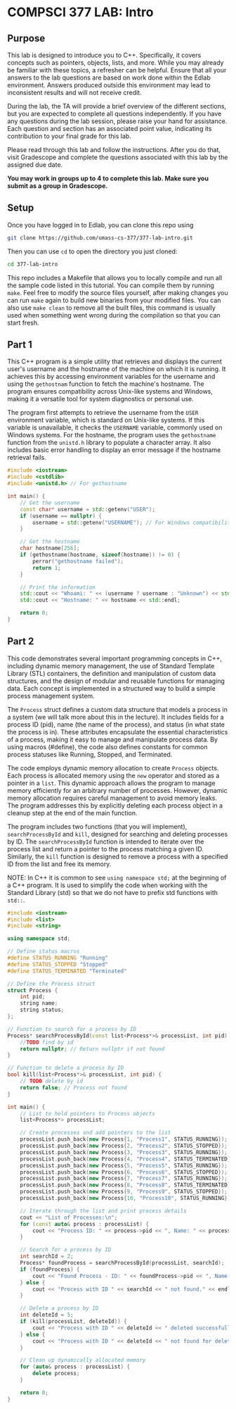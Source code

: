 # COMPSCI 377 LAB: Intro

## Purpose

This lab is designed to introduce you to C++. Specifically, it covers concepts such as pointers, objects, lists, and more. While you may already be familiar with these topics, a refresher can be helpful. Ensure that all your answers to the lab questions are based on work done within the Edlab environment. Answers produced outside this environment may lead to inconsistent results and will not receive credit.

During the lab, the TA will provide a brief overview of the different sections, but you are expected to complete all questions independently. If you have any questions during the lab session, please raise your hand for assistance. Each question and section has an associated point value, indicating its contribution to your final grade for this lab.

Please read through this lab and follow the instructions. After you do that, visit Gradescope and complete the questions associated with this lab by the assigned due date.

**You may work in groups up to 4 to complete this lab. Make sure you submit as a group in Gradescope.**

## Setup

Once you have logged in to Edlab, you can clone this repo using

```bash
git clone https://github.com/umass-cs-377/377-lab-intro.git
```

Then you can use `cd` to open the directory you just cloned:

```bash
cd 377-lab-intro
```

This repo includes a Makefile that allows you to locally compile and run all the sample code listed in this tutorial. You can compile them by running `make`. Feel free to modify the source files yourself, after making changes you can run `make` again to build new binaries from your modified files. You can also use `make clean` to remove all the built files, this command is usually used when something went wrong during the compilation so that you can start fresh.


## Part 1 
This C++ program is a simple utility that retrieves and displays the current user's username and the hostname of the machine on which it is running. It achieves this by accessing environment variables for the username and using the `gethostnam` function to fetch the machine's hostname. The program ensures compatibility across Unix-like systems and Windows, making it a versatile tool for system diagnostics or personal use.

The program first attempts to retrieve the username from the `USER` environment variable, which is standard on Unix-like systems. If this variable is unavailable, it checks the `USERNAME` variable, commonly used on Windows systems. For the hostname, the program uses the `gethostname` function from the `unistd.h` library to populate a character array. It also includes basic error handling to display an error message if the hostname retrieval fails.


```cpp
#include <iostream>
#include <cstdlib>
#include <unistd.h> // For gethostname

int main() {
    // Get the username
    const char* username = std::getenv("USER");
    if (username == nullptr) {
        username = std::getenv("USERNAME"); // For Windows compatibility
    }

    // Get the hostname
    char hostname[256];
    if (gethostname(hostname, sizeof(hostname)) != 0) {
        perror("gethostname failed");
        return 1;
    }

    // Print the information
    std::cout << "Whoami: " << (username ? username : "Unknown") << std::endl;
    std::cout << "Hostname: " << hostname << std::endl;

    return 0;
}
```
## Part 2
This code demonstrates several important programming concepts in C++, including dynamic memory management, the use of Standard Template Library (STL) containers, the definition and manipulation of custom data structures, and the design of modular and reusable functions for managing data. Each concept is implemented in a structured way to build a simple process management system. 

The `Process` struct defines a custom data structure that models a process in a system (we will talk more about this in the lecture). It includes fields for a process ID (pid), name (the name of the process), and status (in what state the process is in). These attributes encapsulate the essential characteristics of a process, making it easy to manage and manipulate process data. By using macros (#define), the code also defines constants for common process statuses like Running, Stopped, and Terminated.

The code employs dynamic memory allocation to create `Process` objects. Each process is allocated memory using the `new` operator and stored as a pointer in a `list`. This dynamic approach allows the program to manage memory efficiently for an arbitrary number of processes. However, dynamic memory allocation requires careful management to avoid memory leaks. The program addresses this by explicitly deleting each process object in a cleanup step at the end of the main function.

The program includes two functions (that you will implement), `searchProcessById` and `kill`, designed for searching and deleting processes by ID. The `searchProcessById` function is intended to iterate over the process list and return a pointer to the process matching a given ID. Similarly, the `kill` function is designed to remove a process with a specified ID from the list and free its memory.

NOTE:
In C++ it is common to see `using namespace std;` at the beginning of a C++ program. It is used to simplify the code when working with the Standard Library (std) so that we do not have to prefix std functions with `std::`. 

```cpp
#include <iostream>
#include <list>
#include <string>

using namespace std;

// Define status macros
#define STATUS_RUNNING "Running"
#define STATUS_STOPPED "Stopped"
#define STATUS_TERMINATED "Terminated"

// Define the Process struct
struct Process {
    int pid;
    string name;
    string status;
};

// Function to search for a process by ID
Process* searchProcessById(const list<Process*>& processList, int pid) {
    //TODO find by id 
    return nullptr; // Return nullptr if not found
}

// Function to delete a process by ID
bool kill(list<Process*>& processList, int pid) {
    // TODO delete by id
    return false; // Process not found
}

int main() {
    // List to hold pointers to Process objects
    list<Process*> processList;

    // Create processes and add pointers to the list
    processList.push_back(new Process{1, "Process1", STATUS_RUNNING});
    processList.push_back(new Process{2, "Process2", STATUS_STOPPED});
    processList.push_back(new Process{3, "Process3", STATUS_RUNNING});
    processList.push_back(new Process{4, "Process4", STATUS_TERMINATED});
    processList.push_back(new Process{5, "Process5", STATUS_RUNNING});
    processList.push_back(new Process{6, "Process6", STATUS_STOPPED});
    processList.push_back(new Process{7, "Process7", STATUS_RUNNING});
    processList.push_back(new Process{8, "Process8", STATUS_TERMINATED});
    processList.push_back(new Process{9, "Process9", STATUS_STOPPED});
    processList.push_back(new Process{10, "Process10", STATUS_RUNNING});

    // Iterate through the list and print process details
    cout << "List of Processes:\n";
    for (const auto& process : processList) {
        cout << "Process ID: " << process->pid << ", Name: " << process->name << endl;
    }

    // Search for a process by ID
    int searchId = 2;
    Process* foundProcess = searchProcessById(processList, searchId);
    if (foundProcess) {
        cout << "Found Process - ID: " << foundProcess->pid << ", Name: " << foundProcess->name << ", Status: " << foundProcess->status << endl;
    } else {
        cout << "Process with ID " << searchId << " not found." << endl;
    }

    // Delete a process by ID
    int deleteId = 5;
    if (kill(processList, deleteId)) {
        cout << "Process with ID " << deleteId << " deleted successfully." << endl;
    } else {
        cout << "Process with ID " << deleteId << " not found for deletion." << endl;
    }

    // Clean up dynamically allocated memory
    for (auto& process : processList) {
        delete process;
    }

    return 0;
}
```



